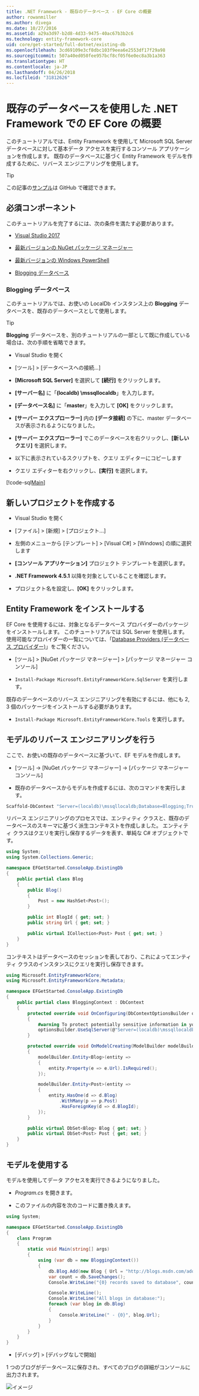 ```yaml
---
title: .NET Framework - 既存のデータベース - EF Core の概要
author: rowanmiller
ms.author: divega
ms.date: 10/27/2016
ms.assetid: a29a3d97-b2d8-4d33-9475-40ac67b3b2c6
ms.technology: entity-framework-core
uid: core/get-started/full-dotnet/existing-db
ms.openlocfilehash: 3cd69109e3cf8dbc103f9eea6e2553df17f29a98
ms.sourcegitcommit: 507a40ed050fee957bcf8cf05f6e0ec8a3b1a363
ms.translationtype: HT
ms.contentlocale: ja-JP
ms.lasthandoff: 04/26/2018
ms.locfileid: "31812626"
---
```

# <a name="getting-started-with-ef-core-on-net-framework-with-an-existing-database"></a>既存のデータベースを使用した .NET Framework での EF Core の概要

このチュートリアルでは、Entity Framework を使用して Microsoft SQL Server データベースに対して基本データ アクセスを実行するコンソール アプリケーションを作成します。 既存のデータベースに基づく Entity Framework モデルを作成するために、リバース エンジニアリングを使用します。

> [!TIP]  
> この記事の[サンプル](https://github.com/aspnet/EntityFramework.Docs/tree/master/samples/core/GetStarted/FullNet/ConsoleApp.ExistingDb)は GitHub で確認できます。

## <a name="prerequisites"></a>必須コンポーネント

このチュートリアルを完了するには、次の条件を満たす必要があります。

* [Visual Studio 2017](https://www.visualstudio.com/downloads/)

* [最新バージョンの NuGet パッケージ マネージャー](https://dist.nuget.org/index.html)

* [最新バージョンの Windows PowerShell](https://docs.microsoft.com/powershell/scripting/setup/installing-windows-powershell)

* [Blogging データベース](#blogging-database)

### <a name="blogging-database"></a>Blogging データベース

このチュートリアルでは、お使いの LocalDb インスタンス上の **Blogging** データベースを、既存のデータベースとして使用します。

> [!TIP]  
> **Blogging** データベースを、別のチュートリアルの一部として既に作成している場合は、次の手順を省略できます。

* Visual Studio を開く

* [ツール] > [データベースへの接続...]

* **[Microsoft SQL Server]** を選択して **[続行]** をクリックします。

* **[サーバー名]** に「**(localdb) \mssqllocaldb**」を入力します。

* **[データベース名]** に「**master**」を入力して **[OK]** をクリックします。

* **[サーバー エクスプローラー]** 内の **[データ接続]** の下に、master データベースが表示されるようになりました。

* **[サーバー エクスプローラー]** でこのデータベースを右クリックし、**[新しいクエリ]** を選択します。

* 以下に表示されているスクリプトを、クエリ エディターにコピーします

* クエリ エディターを右クリックし、**[実行]** を選択します。

[!code-sql[Main](../_shared/create-blogging-database-script.sql)]

## <a name="create-a-new-project"></a>新しいプロジェクトを作成する

* Visual Studio を開く

* [ファイル] > [新規] > [プロジェクト...]

* 左側のメニューから [テンプレート] > [Visual C#] > [Windows] の順に選択します

* **[コンソール アプリケーション]** プロジェクト テンプレートを選択します。

* **.NET Framework 4.5.1** 以降を対象としていることを確認します。

* プロジェクト名を設定し、**[OK]** をクリックします。

## <a name="install-entity-framework"></a>Entity Framework をインストールする

EF Core を使用するには、対象となるデータベース プロバイダーのパッケージをインストールします。 このチュートリアルでは SQL Server を使用します。 使用可能なプロバイダーの一覧については、「[Database Providers (データベース プロバイダー)](../../providers/index.md)」をご覧ください。

* [ツール] > [NuGet パッケージ マネージャー] > [パッケージ マネージャー コンソール]

* `Install-Package Microsoft.EntityFrameworkCore.SqlServer` を実行します。

既存のデータベースのリバース エンジニアリングを有効にするには、他にも 2, 3 個のパッケージをインストールする必要があります。

* `Install-Package Microsoft.EntityFrameworkCore.Tools` を実行します。

## <a name="reverse-engineer-your-model"></a>モデルのリバース エンジニアリングを行う

ここで、お使いの既存のデータベースに基づいて、EF モデルを作成します。

* [ツール] -> [NuGet パッケージ マネージャー] -> [パッケージ マネージャー コンソール]

* 既存のデータベースからモデルを作成するには、次のコマンドを実行します。

``` powershell
Scaffold-DbContext "Server=(localdb)\mssqllocaldb;Database=Blogging;Trusted_Connection=True;" Microsoft.EntityFrameworkCore.SqlServer
```

リバース エンジニアリングのプロセスでは、エンティティ クラスと、既存のデータベースのスキーマに基づく派生コンテキストを作成しました。 エンティティ クラスはクエリを実行し保存するデータを表す、単純な C# オブジェクトです。

<!-- [!code-csharp[Main](samples/core/GetStarted/FullNet/ConsoleApp.ExistingDb/Blog.cs)] -->
``` csharp
using System;
using System.Collections.Generic;

namespace EFGetStarted.ConsoleApp.ExistingDb
{
    public partial class Blog
    {
        public Blog()
        {
            Post = new HashSet<Post>();
        }

        public int BlogId { get; set; }
        public string Url { get; set; }

        public virtual ICollection<Post> Post { get; set; }
    }
}
```

コンテキストはデータベースのセッションを表しており、これによってエンティティ クラスのインスタンスにクエリを実行し保存できます。

<!-- [!code-csharp[Main](samples/core/GetStarted/FullNet/ConsoleApp.ExistingDb/BloggingContext.cs)] -->
``` csharp
using Microsoft.EntityFrameworkCore;
using Microsoft.EntityFrameworkCore.Metadata;

namespace EFGetStarted.ConsoleApp.ExistingDb
{
    public partial class BloggingContext : DbContext
    {
        protected override void OnConfiguring(DbContextOptionsBuilder optionsBuilder)
        {
            #warning To protect potentially sensitive information in your connection string, you should move it out of source code. See http://go.microsoft.com/fwlink/?LinkId=723263 for guidance on storing connection strings.
            optionsBuilder.UseSqlServer(@"Server=(localdb)\mssqllocaldb;Database=Blogging;Trusted_Connection=True;");
        }

        protected override void OnModelCreating(ModelBuilder modelBuilder)
        {
            modelBuilder.Entity<Blog>(entity =>
            {
                entity.Property(e => e.Url).IsRequired();
            });

            modelBuilder.Entity<Post>(entity =>
            {
                entity.HasOne(d => d.Blog)
                    .WithMany(p => p.Post)
                    .HasForeignKey(d => d.BlogId);
            });
        }

        public virtual DbSet<Blog> Blog { get; set; }
        public virtual DbSet<Post> Post { get; set; }
    }
}
```

## <a name="use-your-model"></a>モデルを使用する

モデルを使用してデータ アクセスを実行できるようになりました。

* *Program.cs* を開きます。

* このファイルの内容を次のコードに置き換えます。

<!-- [!code-csharp[Main](samples/core/GetStarted/FullNet/ConsoleApp.ExistingDb/Program.cs)] -->
``` csharp
using System;

namespace EFGetStarted.ConsoleApp.ExistingDb
{
    class Program
    {
        static void Main(string[] args)
        {
            using (var db = new BloggingContext())
            {
                db.Blog.Add(new Blog { Url = "http://blogs.msdn.com/adonet" });
                var count = db.SaveChanges();
                Console.WriteLine("{0} records saved to database", count);

                Console.WriteLine();
                Console.WriteLine("All blogs in database:");
                foreach (var blog in db.Blog)
                {
                    Console.WriteLine(" - {0}", blog.Url);
                }
            }
        }
    }
}
```

* [デバッグ] > [デバッグなしで開始]

1 つのブログがデータベースに保存され、すべてのブログの詳細がコンソールに出力されます。

![イメージ](_static/output-existing-db.png)
